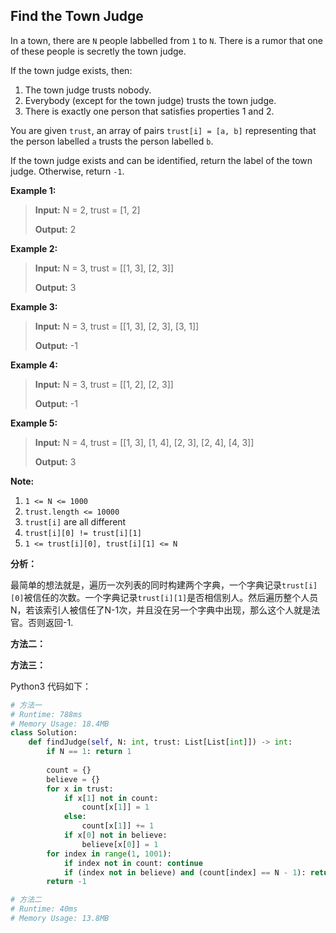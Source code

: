 ## Find the Town Judge

In a town, there are `N` people labbelled from `1` to `N`. There is a rumor that one of these people is secretly the town judge.

If the town judge exists, then:

1. The town judge trusts nobody.
2. Everybody (except for the town judge) trusts the town judge.
3. There is exactly one person that satisfies properties 1 and 2.

You are given `trust`, an array of pairs `trust[i] = [a, b]` representing that the person labelled `a` trusts the person labelled `b`.

If the town judge exists and can be identified, return the label of the town judge. Otherwise, return `-1`.

**Example 1:**

> **Input:** N = 2, trust = [1, 2]
>
> **Output:** 2

**Example 2:**

> **Input:** N = 3, trust = [[1, 3], [2, 3]]
>
> **Output:** 3

**Example 3:**

> **Input:** N = 3, trust = [[1, 3], [2, 3], [3, 1]]
>
> **Output:** -1

**Example 4:**

> **Input:** N = 3, trust = [[1, 2], [2, 3]]
>
> **Output:** -1

**Example 5:**

> **Input:** N = 4, trust = [[1, 3], [1, 4], [2, 3], [2, 4], [4, 3]]
>
> **Output:** 3

**Note:**

1. `1 <= N <= 1000`
2. `trust.length <= 10000`
3. `trust[i]` are all different
4. `trust[i][0] != trust[i][1]`
5. `1 <= trust[i][0], trust[i][1] <= N`

**分析：**

最简单的想法就是，遍历一次列表的同时构建两个字典，一个字典记录`trust[i][0]`被信任的次数。一个字典记录`trust[i][1]`是否相信别人。然后遍历整个人员N，若该索引人被信任了N-1次，并且没在另一个字典中出现，那么这个人就是法官。否则返回-1.

**方法二：**



**方法三：**




Python3 代码如下：

```python
# 方法一
# Runtime: 788ms
# Memory Usage: 18.4MB
class Solution:
    def findJudge(self, N: int, trust: List[List[int]]) -> int:
        if N == 1: return 1
        
        count = {}
        believe = {}
        for x in trust:
            if x[1] not in count:
                count[x[1]] = 1
            else:
                count[x[1]] += 1
            if x[0] not in believe:
                believe[x[0]] = 1
        for index in range(1, 1001):
            if index not in count: continue
            if (index not in believe) and (count[index] == N - 1): return index
        return -1

# 方法二
# Runtime: 40ms
# Memory Usage: 13.8MB

```


